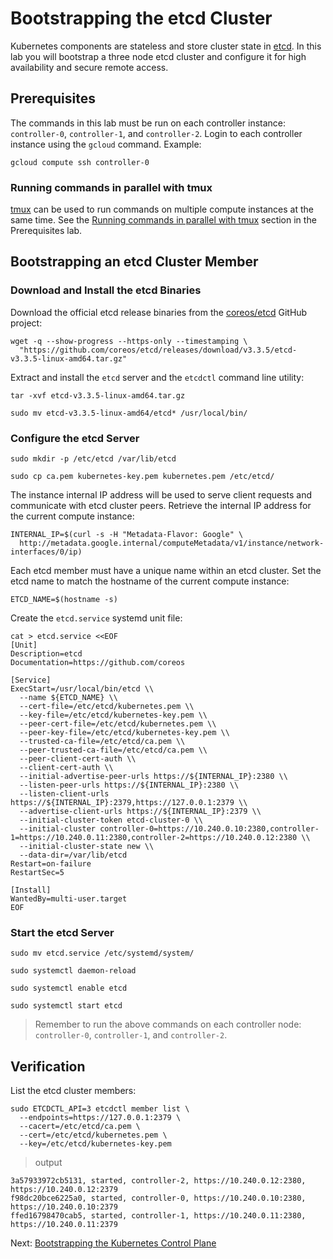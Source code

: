 # Bootstrapping the etcd Cluster

Kubernetes components are stateless and store cluster state in [etcd](https://github.com/coreos/etcd). In this lab you will bootstrap a three node etcd cluster and configure it for high availability and secure remote access.

## Prerequisites

The commands in this lab must be run on each controller instance: `controller-0`, `controller-1`, and `controller-2`. Login to each controller instance using the `gcloud` command. Example:

```
gcloud compute ssh controller-0
```

### Running commands in parallel with tmux

[tmux](https://github.com/tmux/tmux/wiki) can be used to run commands on multiple compute instances at the same time. See the [Running commands in parallel with tmux](01-prerequisites.md#running-commands-in-parallel-with-tmux) section in the Prerequisites lab.

## Bootstrapping an etcd Cluster Member

### Download and Install the etcd Binaries

Download the official etcd release binaries from the [coreos/etcd](https://github.com/coreos/etcd) GitHub project:

```
wget -q --show-progress --https-only --timestamping \
  "https://github.com/coreos/etcd/releases/download/v3.3.5/etcd-v3.3.5-linux-amd64.tar.gz"
```

Extract and install the `etcd` server and the `etcdctl` command line utility:

```
tar -xvf etcd-v3.3.5-linux-amd64.tar.gz
```

```
sudo mv etcd-v3.3.5-linux-amd64/etcd* /usr/local/bin/
```

### Configure the etcd Server

```
sudo mkdir -p /etc/etcd /var/lib/etcd
```

```
sudo cp ca.pem kubernetes-key.pem kubernetes.pem /etc/etcd/
```

The instance internal IP address will be used to serve client requests and communicate with etcd cluster peers. Retrieve the internal IP address for the current compute instance:

```
INTERNAL_IP=$(curl -s -H "Metadata-Flavor: Google" \
  http://metadata.google.internal/computeMetadata/v1/instance/network-interfaces/0/ip)
```

Each etcd member must have a unique name within an etcd cluster. Set the etcd name to match the hostname of the current compute instance:

```
ETCD_NAME=$(hostname -s)
```

Create the `etcd.service` systemd unit file:

```
cat > etcd.service <<EOF
[Unit]
Description=etcd
Documentation=https://github.com/coreos

[Service]
ExecStart=/usr/local/bin/etcd \\
  --name ${ETCD_NAME} \\
  --cert-file=/etc/etcd/kubernetes.pem \\
  --key-file=/etc/etcd/kubernetes-key.pem \\
  --peer-cert-file=/etc/etcd/kubernetes.pem \\
  --peer-key-file=/etc/etcd/kubernetes-key.pem \\
  --trusted-ca-file=/etc/etcd/ca.pem \\
  --peer-trusted-ca-file=/etc/etcd/ca.pem \\
  --peer-client-cert-auth \\
  --client-cert-auth \\
  --initial-advertise-peer-urls https://${INTERNAL_IP}:2380 \\
  --listen-peer-urls https://${INTERNAL_IP}:2380 \\
  --listen-client-urls https://${INTERNAL_IP}:2379,https://127.0.0.1:2379 \\
  --advertise-client-urls https://${INTERNAL_IP}:2379 \\
  --initial-cluster-token etcd-cluster-0 \\
  --initial-cluster controller-0=https://10.240.0.10:2380,controller-1=https://10.240.0.11:2380,controller-2=https://10.240.0.12:2380 \\
  --initial-cluster-state new \\
  --data-dir=/var/lib/etcd
Restart=on-failure
RestartSec=5

[Install]
WantedBy=multi-user.target
EOF
```

### Start the etcd Server

```
sudo mv etcd.service /etc/systemd/system/
```

```
sudo systemctl daemon-reload
```

```
sudo systemctl enable etcd
```

```
sudo systemctl start etcd
```

> Remember to run the above commands on each controller node: `controller-0`, `controller-1`, and `controller-2`.

## Verification

List the etcd cluster members:

```
sudo ETCDCTL_API=3 etcdctl member list \
  --endpoints=https://127.0.0.1:2379 \
  --cacert=/etc/etcd/ca.pem \
  --cert=/etc/etcd/kubernetes.pem \
  --key=/etc/etcd/kubernetes-key.pem
```

> output

```
3a57933972cb5131, started, controller-2, https://10.240.0.12:2380, https://10.240.0.12:2379
f98dc20bce6225a0, started, controller-0, https://10.240.0.10:2380, https://10.240.0.10:2379
ffed16798470cab5, started, controller-1, https://10.240.0.11:2380, https://10.240.0.11:2379
```

Next: [Bootstrapping the Kubernetes Control Plane](08-bootstrapping-kubernetes-controllers.md)
